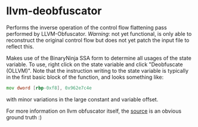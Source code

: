 llvm-deobfuscator
=================

Performs the inverse operation of the control flow flattening pass performed by
LLVM-Obfuscator. *Warning*: not yet functional, is only able to reconstruct the original
control flow but does not yet patch the input file to reflect this.

Makes use of the BinaryNinja SSA form to determine all usages of the state variable. To
use, right click on the state variable and click "Deobfuscate (OLLVM)".  Note that the
instruction writing to the state variable is typically in the first basic block of the
function, and looks something like:

```asm
mov dword [rbp-0xf8], 0x962e7c4e
```

with minor variations in the large constant and variable offset.

For more information on llvm obfuscator itself, the [source][llvm-obfuscator] is an
obvious ground truth :)

[llvm-obfuscator]: https://github.com/obfuscator-llvm/obfuscator/tree/llvm-4.0/lib/Transforms/Obfuscation
